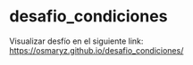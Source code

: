 # desafio_condiciones
Visualizar desfío en el siguiente link: https://osmaryz.github.io/desafio_condiciones/
